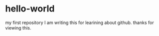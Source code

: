 # hello-world
my first repository
I am writing this for learining about github.
thanks for viewing this.
